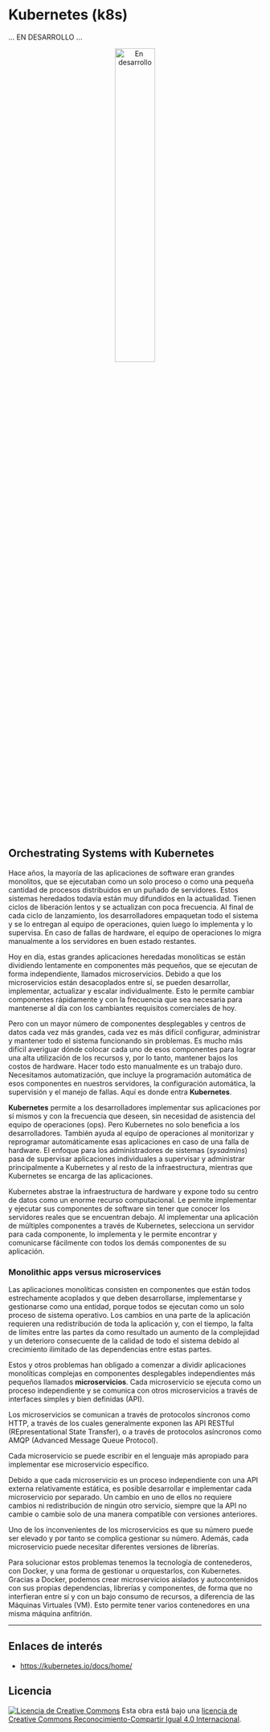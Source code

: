 # Kubernetes (k8s)

... EN DESARROLLO ...

<!-- markdownlint-disable MD033 -->
<p align="center">
  <a href="https://alxgcrz.com" target="_blank">
    <img src="https://alxgcrz.com/assets/asset_06_v1.png" alt="En desarrollo" title="En desarrollo" width="40%">
  </a>
</p>
<!-- markdownlint-enable MD033 -->

## Orchestrating Systems with Kubernetes

Hace años, la mayoría de las aplicaciones de software eran grandes monolitos, que se ejecutaban como un solo proceso o como una pequeña cantidad de procesos distribuidos en un puñado de servidores. Estos sistemas heredados todavía están muy difundidos en la actualidad. Tienen ciclos de liberación lentos y se actualizan con poca frecuencia. Al final de cada ciclo de lanzamiento, los desarrolladores empaquetan todo el sistema y se lo entregan al equipo de operaciones, quien luego lo implementa y lo supervisa. En caso de fallas de hardware, el equipo de operaciones lo migra manualmente a los servidores en buen estado restantes.

Hoy en día, estas grandes aplicaciones heredadas monolíticas se están dividiendo lentamente en componentes más pequeños, que se ejecutan de forma independiente, llamados microservicios. Debido a que los microservicios están desacoplados entre sí, se pueden desarrollar, implementar, actualizar y escalar individualmente. Esto le permite cambiar componentes rápidamente y con la frecuencia que sea necesaria para mantenerse al día con los cambiantes requisitos comerciales de hoy.

Pero con un mayor número de componentes desplegables y centros de datos cada vez más grandes, cada vez es más difícil configurar, administrar y mantener todo el sistema funcionando sin problemas. Es mucho más difícil averiguar dónde colocar cada uno de esos componentes para lograr una alta utilización de los recursos y, por lo tanto, mantener bajos los costos de hardware. Hacer todo esto manualmente es un trabajo duro. Necesitamos automatización, que incluye la programación automática de esos componentes en nuestros servidores, la configuración automática, la supervisión y el manejo de fallas. Aquí es donde entra **Kubernetes**.

**Kubernetes** permite a los desarrolladores implementar sus aplicaciones por sí mismos y con la frecuencia que deseen, sin necesidad de asistencia del equipo de operaciones (ops). Pero Kubernetes no solo beneficia a los desarrolladores. También ayuda al equipo de operaciones al monitorizar y reprogramar automáticamente esas aplicaciones en caso de una falla de hardware. El enfoque para los administradores de sistemas (_sysadmins_) pasa de supervisar aplicaciones individuales a supervisar y administrar principalmente a Kubernetes y al resto de la infraestructura, mientras que Kubernetes se encarga de las aplicaciones.

Kubernetes abstrae la infraestructura de hardware y expone todo su centro de datos como un enorme recurso computacional. Le permite implementar y ejecutar sus componentes de software sin tener que conocer los servidores reales que se encuentran debajo. Al implementar una aplicación de múltiples componentes a través de Kubernetes, selecciona un servidor para cada componente, lo implementa y le permite encontrar y comunicarse fácilmente con todos los demás componentes de su aplicación.

### Monolithic apps versus microservices

Las aplicaciones monolíticas consisten en componentes que están todos estrechamente acoplados y que deben desarrollarse, implementarse y gestionarse como una entidad, porque todos se ejecutan como un solo proceso de sistema operativo. Los cambios en una parte de la aplicación requieren una redistribución de toda la aplicación y, con el tiempo, la falta de límites entre las partes da como resultado un aumento de la complejidad y un deterioro consecuente de la calidad de todo el sistema debido al crecimiento ilimitado de las dependencias entre estas partes.

Estos y otros problemas han obligado a comenzar a dividir aplicaciones monolíticas complejas en componentes desplegables independientes más pequeños llamados **microservicios**. Cada microservicio se ejecuta como un proceso independiente y se comunica con otros microservicios a través de interfaces simples y bien definidas (API).

Los microservicios se comunican a través de protocolos síncronos como HTTP, a través de los cuales generalmente exponen las API RESTful (REpresentational State Transfer), o a través de protocolos asíncronos como AMQP (Advanced Message Queue Protocol).

Cada microservicio se puede escribir en el lenguaje más apropiado para implementar ese microservicio específico.

Debido a que cada microservicio es un proceso independiente con una API externa relativamente estática, es posible desarrollar e implementar cada microservicio por separado. Un cambio en uno de ellos no requiere cambios ni redistribución de ningún otro servicio, siempre que la API no cambie o cambie solo de una manera compatible con versiones anteriores.

Uno de los inconvenientes de los microservicios es que su número puede ser elevado y por tanto se complica gestionar su número. Además, cada microservicio puede necesitar diferentes versiones de librerías.

Para solucionar estos problemas tenemos la tecnología de contenederos, con Docker, y una forma de gestionar u orquestarlos, con Kubernetes. Gracias a Docker, podemos crear microservicios aislados y autocontenidos con sus propias dependencias, librerías y componentes, de forma que no interfieran entre sí y con un bajo consumo de recursos, a diferencia de las Máquinas Virtuales (VM). Esto permite tener varios contenedores en una misma máquina anfitrión.

---

## Enlaces de interés

- <https://kubernetes.io/docs/home/>

## Licencia

[![Licencia de Creative Commons](https://i.creativecommons.org/l/by-sa/4.0/80x15.png)](http://creativecommons.org/licenses/by-sa/4.0/)
Esta obra está bajo una [licencia de Creative Commons Reconocimiento-Compartir Igual 4.0 Internacional](http://creativecommons.org/licenses/by-sa/4.0/).

